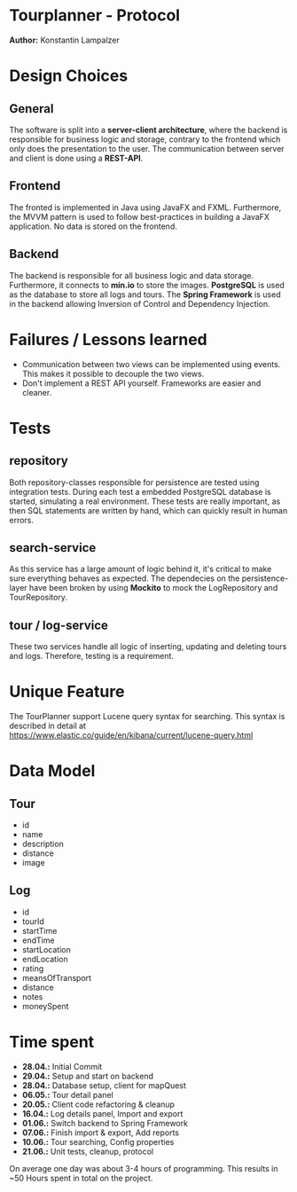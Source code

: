 # Tourplanner - Protocol

__Author:__ Konstantin Lampalzer

# Design Choices
## General
The software is split into a __server-client architecture__, where the backend is responsible for business logic and storage, contrary to the frontend which only does the presentation to the user. The communication between server and client is done using a __REST-API__.

## Frontend
The fronted is implemented in Java using JavaFX and FXML. Furthermore, the MVVM pattern is used to follow best-practices in building a JavaFX application. No data is stored on the frontend.

## Backend
The backend is responsible for all business logic and data storage. Furthermore, it connects to __min.io__ to store the images. __PostgreSQL__ is used as the database to store all logs and tours. The **Spring Framework** is used in the backend allowing Inversion of Control and Dependency Injection.


# Failures / Lessons learned
* Communication between two views can be implemented using events. This makes it possible to decouple the two views.
* Don't implement a REST API yourself. Frameworks are easier and cleaner.

# Tests
## repository
Both repository-classes responsible for persistence are tested using integration tests. During each test a embedded PostgreSQL database is started, simulating a real environment. These tests are really important, as  then SQL statements are written by hand, which can quickly result in human errors.

## search-service
As this service has a large amount of logic behind it, it's critical to make sure everything behaves as expected. The dependecies on the persistence-layer have been broken by using __Mockito__ to mock the LogRepository and TourRepository.

## tour / log-service
These two services handle all logic of inserting, updating and deleting tours and logs. Therefore, testing is a requirement.

# Unique Feature
The TourPlanner support Lucene query syntax for searching. This syntax is described in detail at https://www.elastic.co/guide/en/kibana/current/lucene-query.html

# Data Model

## Tour
* id
* name
* description
* distance
* image

## Log
* id
* tourId
* startTime
* endTime
* startLocation
* endLocation
* rating
* meansOfTransport
* distance
* notes
* moneySpent

# Time spent

* __28.04.:__ Initial Commit
* __29.04.:__ Setup and start on backend
* __28.04.:__ Database setup, client for mapQuest
* __06.05.:__ Tour detail panel
* __20.05.:__ Client code refactoring & cleanup
* __16.04.:__ Log details panel, Import and export
* __01.06.:__ Switch backend to Spring Framework
* __07.06.:__ Finish import & export, Add reports
* __10.06.:__ Tour searching, Config properties
* __21.06.:__ Unit tests, cleanup, protocol

On average one day was about 3-4 hours of programming. This results in ~50 Hours spent in total on the project.